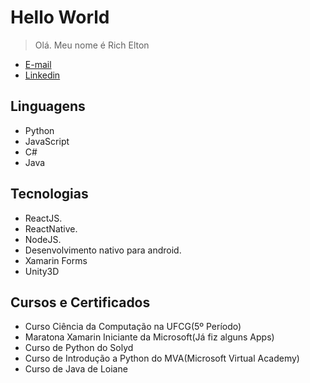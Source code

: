 # Hello World
> Olá. Meu nome é Rich Elton

- [E-mail](richelton14@gmail.com)
- [Linkedin](https://www.linkedin.com/in/rich-ramalho/)

## Linguagens

* Python
* JavaScript
* C#
* Java

## Tecnologias

* ReactJS.
* ReactNative.
* NodeJS.
* Desenvolvimento nativo para android.
* Xamarin Forms
* Unity3D

## Cursos e Certificados

* Curso Ciência da Computação na UFCG(5º Período)
* Maratona Xamarin Iniciante da Microsoft(Já fiz alguns Apps)
* Curso de Python do Solyd
* Curso de Introdução a Python do MVA(Microsoft Virtual Academy)
* Curso de Java de Loiane
